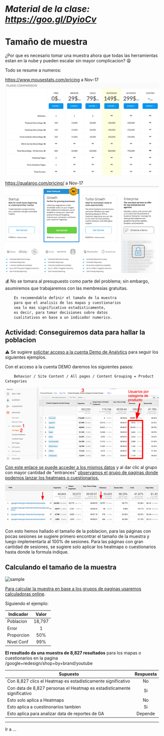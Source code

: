 # *Material de la clase: https://goo.gl/DyioCv*

# Tamaño de muestra


¿Por que es necesario tomar una muestra ahora que todas las herramientas estan en la nube y pueden escalar sin mayor complicacion? :weary:

Todo se resume a numeros:

   https://www.mousestats.com/pricing a Nov-17
   ![mt_price]

   https://qualaroo.com/pricing/ a Nov-17
   ![qr_price]

:moneybag: No se tomara al presupuesto como parte del problema; sin embargo, asumiremos que trabajaremos con las membresias gratuitas.

		Es recomendable definir el tamaño de la muestra
		para que el analisis de los mapas y cuestionarios
		sea lo mas significativo estadisticamente, 
		es decir, para tomar decisiones sobre datos
		cualitativos en base a un indicador numerico.


## Actividad: Conseguiremos data para hallar la poblacion

:warning: Se sugiere [solicitar acceso a la cuenta Demo
de Analytics](https://support.google.com/analytics/answer/6367342#access) para seguir los siguientes ejemplos.
		
Con el acceso a la cuenta DEMO daremos los siguientes pasos:

		Behavior / Site Content / All pages / Content Grouping = Product Categories

   ![ga_prod_cat]

[Con este enlace se puede acceder a los mismos datos](https://analytics.google.com/analytics/web/?utm_source=demoaccount&utm_medium=demoaccount&utm_campaign=demoaccount#report/content-pages/a54516992w87479473p92320289/%3Fexplorer-segmentExplorer.segmentId%3Danalytics.pageGroup2%26explorer-table.plotKeys%3D%5B%5D/) y al dar clic al grupo con mayor cantidad de "entrances" [observamos el grupo de paginas donde podemos lanzar los heatmaps o cuestionarios.](https://analytics.google.com/analytics/web/?utm_source=demoaccount&utm_medium=demoaccount&utm_campaign=demoaccount#report/content-pages/a54516992w87479473p92320289/%3Fexplorer-table.plotKeys%3D%5B%5D%26_r.drilldown%3Danalytics.pageGroup2%3ABrands/)

   ![ga_brand_yt]

Con esto hemos hallado el tamaño de la poblacion, para las páginas con pocas sesiones se sugiere primero encontrar el tamaño de la muestra y luego implementarla al 100% de sesiones. Para las páginas con gran cantidad de sesiones, se sugiere solo aplicar los heatmaps o cuestionarios hasta donde la formula indique.
   
   
## Calculando el tamaño de la muestra

   ![sample]


[Para calcular la muestra en base a los grupos de paginas usaremos calculadoras online](http://www.calculator.net/sample-size-calculator.html?type=1&cl=95&ci=1&pp=50&ps=18797&x=66&y=20).

Siguiendo el ejemplo:

| Indicador | Valor |
| --------- |:-----:|
| Poblacion | 18,797 |
| Error     | 1     |
| Proporcion | 50%  |
| Nivel Conf | 99%  |


**El resultado da una muestra de 8,827 resultados** para los mapas o cuestionarios en la pagina 	
/google+redesign/shop+by+brand/youtube



| Supuesto | Respuesta |
| -------- |:---------:|
| Con 8,827 clics el Heatmap es estadisticamente significativo | No |
| Con data de 8,827 personas el Heatmap es estadisticamente significativo | Si |
| Esto solo aplica a Heatmaps | No |
| Esto aplica a cuestinonarios tambien | Si |
| Esto aplica para analizar data de reportes de GA | Depende |




---

Ir a ...

[mt_price]: https://github.com/acamposc/managementsociety/blob/master/herramientas/img/3_mousestats_pricing.png 
[qr_price]: https://github.com/acamposc/managementsociety/blob/master/herramientas/img/3_qualaroo_pricing.png
[ga_prod_cat]: https://github.com/acamposc/managementsociety/blob/master/herramientas/img/3_product_category.png
[ga_brand_yt]: https://github.com/acamposc/managementsociety/blob/master/herramientas/img/3_brand.png
[sample]: https://faculty.elgin.edu/dkernler/statistics/ch01/images/strata-sample.gif
